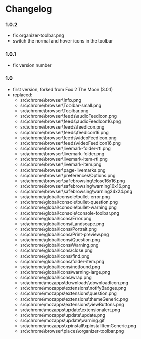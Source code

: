 # Changelog

### 1.0.2
- fix organizer-toolbar.png
- switch the normal and hover icons in the toolbar

### 1.0.1
- fix version number

### 1.0
- first version, forked from Fox 2 The Moon (3.0.1)
- replaced:
  - src\chrome\browser\Info.png
  - src\chrome\browser\Toolbar-small.png
  - src\chrome\browser\Toolbar.png
  - src\chrome\browser\feeds\audioFeedIcon.png
  - src\chrome\browser\feeds\audioFeedIcon16.png
  - src\chrome\browser\feeds\feedIcon.png
  - src\chrome\browser\feeds\feedIcon16.png
  - src\chrome\browser\feeds\videoFeedIcon.png
  - src\chrome\browser\feeds\videoFeedIcon16.png
  - src\chrome\browser\livemark-folder-rtl.png
  - src\chrome\browser\livemark-folder.png
  - src\chrome\browser\livemark-item-rtl.png
  - src\chrome\browser\livemark-item.png
  - src\chrome\browser\page-livemarks.png
  - src\chrome\browser\preferences\Options.png
  - src\chrome\browser\safebrowsing\close16x16.png
  - src\chrome\browser\safebrowsing\warning16x16.png
  - src\chrome\browser\safebrowsing\warning24x24.png
  - src\chrome\global\console\bullet-error.png
  - src\chrome\global\console\bullet-question.png
  - src\chrome\global\console\bullet-warning.png
  - src\chrome\global\console\console-toolbar.png
  - src\chrome\global\icons\Error.png
  - src\chrome\global\icons\Landscape.png
  - src\chrome\global\icons\Portrait.png
  - src\chrome\global\icons\Print-preview.png
  - src\chrome\global\icons\Question.png
  - src\chrome\global\icons\Warning.png
  - src\chrome\global\icons\close.png
  - src\chrome\global\icons\find.png
  - src\chrome\global\icons\folder-item.png
  - src\chrome\global\icons\notfound.png
  - src\chrome\global\icons\warning-large.png
  - src\chrome\global\icons\wrap.png
  - src\chrome\mozapps\downloads\downloadIcon.png
  - src\chrome\mozapps\extensions\notifyBadges.png
  - src\chrome\mozapps\extensions\question.png
  - src\chrome\mozapps\extensions\themeGeneric.png
  - src\chrome\mozapps\extensions\viewButtons.png
  - src\chrome\mozapps\update\extensionalert.png
  - src\chrome\mozapps\update\update.png
  - src\chrome\mozapps\update\warning.gif
  - src\chrome\mozapps\xpinstall\xpinstallItemGeneric.png
  - src\chrome\browser\places\organizer-toolbar.png
